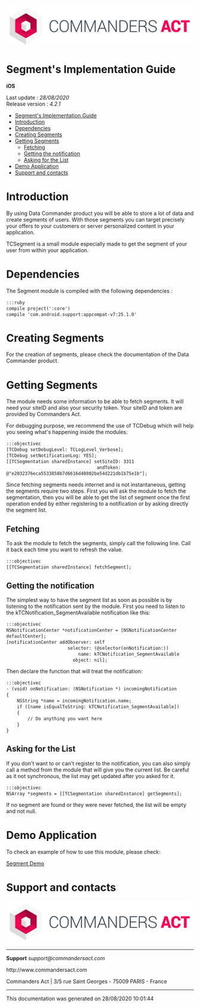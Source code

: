 
<html>
<body>
<p><img alt="alt tag" src="../res/ca_logo.png" /></p>
<h1 id="segments-implementation-guide">Segment's Implementation Guide</h1>
<p><strong>iOS</strong></p>
<p>Last update : <em>28/08/2020</em><br />
Release version : <em>4.2.1</em></p>
<p><div id="end_first_page" /></p>

<div class="toc">
<ul>
<li><a href="#segments-implementation-guide">Segment's Implementation Guide</a></li>
<li><a href="#introduction">Introduction</a></li>
<li><a href="#dependencies">Dependencies</a></li>
<li><a href="#creating-segments">Creating Segments</a></li>
<li><a href="#getting-segments">Getting Segments</a><ul>
<li><a href="#fetching">Fetching</a></li>
<li><a href="#getting-the-notification">Getting the notification</a></li>
<li><a href="#asking-for-the-list">Asking for the List</a></li>
</ul>
</li>
<li><a href="#demo-application">Demo Application</a></li>
<li><a href="#support-and-contacts">Support and contacts</a></li>
</ul>
</div>
<h1 id="introduction">Introduction</h1>
<p>By using Data Commander product you will be able to store a lot of data and create segments of users. With those segments you can target precisely your offers to your customers or server personalized content in your application.</p>
<p>TCSegment is a small module especially made to get the segment of your user from within your application.</p>
<h1 id="dependencies">Dependencies</h1>
<p>The Segment module is compiled with the following dependencies :</p>
<pre><code>:::ruby
compile project(':core')
compile 'com.android.support:appcompat-v7:25.1.0'
</code></pre>
<h1 id="creating-segments">Creating Segments</h1>
<p>For the creation of segments, please check the documentation of the Data Commander product.</p>
<h1 id="getting-segments">Getting Segments</h1>
<p>The module needs some information to be able to fetch segments. It will need your siteID and also your security token. Your siteID and token are provided by Commanders Act.</p>
<p>For debugging purpose, we recommend the use of TCDebug which will help you seeing what's happening inside the modules.</p>
<pre><code>:::objectivec
[TCDebug setDebugLevel: TCLogLevel_Verbose];
[TCDebug setNotificationLog: YES];
[[TCSegmentation sharedInstance] setSiteID: 3311
                                  andToken: @"e2032376eca5533858b7d6616d40802be54d221db1b75e1b"];
</code></pre>
<p>Since fetching segments needs internet and is not instantaneous, getting the segments require two steps. First you will ask the module to fetch the segmentation, then you will be able to get the list of segment once the first operation ended by either registering to a notification or by asking directly the segment list.</p>
<h2 id="fetching">Fetching</h2>
<p>To ask the module to fetch the segments, simply call the following line. Call it back each time you want to refresh the value.</p>
<pre><code>:::objectivec
[[TCSegmentation sharedInstance] fetchSegment];
</code></pre>
<h2 id="getting-the-notification">Getting the notification</h2>
<p>The simplest way to have the segment list as soon as possible is by listening to the notification sent by the module.
First you need to listen to the kTCNotification_SegmentAvailable notification like this:</p>
<pre><code>:::objectivec
NSNotificationCenter *notificationCenter = [NSNotificationCenter defaultCenter];
[notificationCenter addObserver: self
                       selector: (@selector(onNotification:))
                           name: kTCNotification_SegmentAvailable
                         object: nil];
</code></pre>
<p>Then declare the function that will treat the notification:</p>
<pre><code>:::objectivec
- (void) onNotification: (NSNotification *) incomingNotification
{
    NSString *name = incomingNotification.name;
    if ([name isEqualToString: kTCNotification_SegmentAvailable])
    {
        // Do anything you want here
    }
}
</code></pre>
<h2 id="asking-for-the-list">Asking for the List</h2>
<p>If you don't want to or can't register to the notification, you can also simply call a method from the module that will give you the current list. Be careful as it not synchronous, the list may get updated after you asked for it.</p>
<pre><code>:::objectivec
NSArray *segments = [[TCSegmentation sharedInstance] getSegments];
</code></pre>
<p>If no segment are found or they were never fetched, the list will be empty and not null.</p>
<h1 id="demo-application">Demo Application</h1>
<p>To check an example of how to use this module, please check: </p>
<p><a href="https://github.com/TagCommander/Segment-Demo/tree/master/iOS">Segment Demo</a></p>
<h1 id="support-and-contacts">Support and contacts</h1>
<p><img alt="alt tag" src="../res/ca_logo.png" /></p>
<hr />
<p><strong>Support</strong>
<em>support@commandersact.com</em></p>
<p>http://www.commandersact.com</p>
<p>Commanders Act | 3/5 rue Saint Georges - 75009 PARIS - France</p>
<hr />
<p>This documentation was generated on 28/08/2020 10:01:44</p>
</body>
</html>